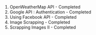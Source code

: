 01. OpenWeatherMap API - Completed
02. Google API : Authentication - Completed
03. Using Facebook API - Completed
04. Image Scrapping - Completed
05. Scrapping Images II - Completed
